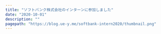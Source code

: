 ```yaml
---
title: "ソフトバンク株式会社のインターンに参加しました"
date: "2020-10-01"
description: ""
pagepath: "https://blog.ue-y.me/softbank-intern2020/thumbnail.png"
---
```


